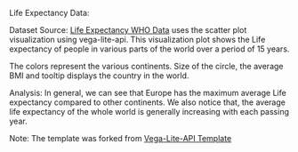 Life Expectancy Data:

Dataset Source: [Life Expectancy WHO Data](https://gist.github.com/aishwarya8615/89d9f36fc014dea62487f7347864d16a) uses the scatter plot visualization using vega-lite-api.
This visualization plot shows the Life expectancy of people in various parts of the world over a period of 15 years.

The colors represent the various continents. Size of the circle, the average BMI and tooltip displays the country in the world.


Analysis: In general, we can see that Europe has the maximum average Life expectancy compared to other continents. 
We also notice that, the average life expectancy of the whole world is generally increasing with each passing year.

Note: The template was forked from [Vega-Lite-API Template](https://beta.vizhub.com/curran/717a939bb09b4b3297b62c20d42ea6a3?edit=files&file=README.md)